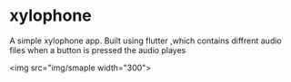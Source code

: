 # xylophone

A simple xylophone app.
Built using flutter ,which contains diffrent audio files 
when a button is pressed the audio playes

<img src="img/smaple width="300">
